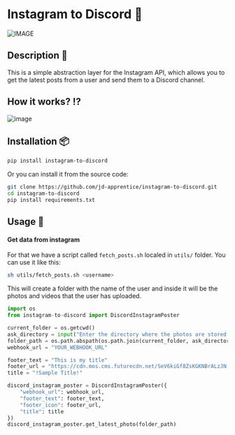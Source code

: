 # Instagram to Discord 💙

![IMAGE](https://i.ytimg.com/vi/bawUOnhbdLw/maxresdefault.jpg)

## Description 📝

This is a simple abstraction layer for the Instagram API, which allows you to get the latest posts from a user and send them to a Discord channel.

## How it works? ⁉

![image](https://github.com/jd-apprentice/instagram-to-discord/assets/68082746/368fe303-f714-4572-86c5-064f08daeb19)

## Installation 📦

```bash
pip install instagram-to-discord
```

Or you can install it from the source code:

```bash
git clone https://github.com/jd-apprentice/instagram-to-discord.git
cd instagram-to-discord
pip install requirements.txt
```

## Usage 📸

#### Get data from instagram

For that we have a script called `fetch_posts.sh` localed in `utils/` folder. You can use it like this:

```bash
sh utils/fetch_posts.sh <username>
```

This will create a folder with the name of the user and inside it will be the photos and videos that the user has uploaded.

```py
import os
from instagram-to-discord import DiscordInstagramPoster

current_folder = os.getcwd()
ask_directory = input("Enter the directory where the photos are stored (Your Instagram username): ")
folder_path = os.path.abspath(os.path.join(current_folder, ask_directory))
webhook_url = "YOUR_WEBHOOK_URL"

footer_text = "This is my title"
footer_url = "https://cdn.mos.cms.futurecdn.net/SeV6kiGf8ZsKGKNBrALzJN.jpg"
title = "!Sample Title!"

discord_instagram_poster = DiscordInstagramPoster({
    "webhook_url": webhook_url,
    "footer_text": footer_text,
    "footer_icon": footer_url,
    "title": title
})
discord_instagram_poster.get_latest_photo(folder_path)
```
